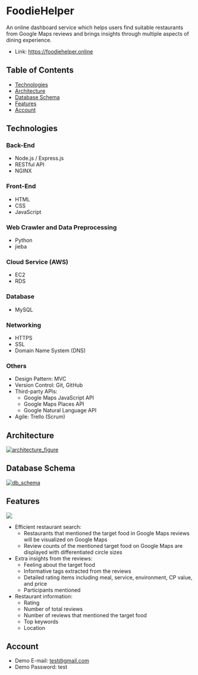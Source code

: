 # FoodieHelper
An online dashboard service which helps users find suitable restaurants from Google Maps reviews and brings insights through multiple aspects of dining experience.

- Link: https://foodiehelper.online

## Table of Contents
- [Technologies](#Technologies)
- [Architecture](#Architecture)
- [Database Schema](#database-schema)
- [Features](#Features)
- [Account](#Account)

## Technologies
### Back-End
- Node.js / Express.js
- RESTful API
- NGINX

### Front-End
- HTML
- CSS
- JavaScript

### Web Crawler and Data Preprocessing
- Python
- jieba

### Cloud Service (AWS)
- EC2
- RDS

### Database 
- MySQL

### Networking
- HTTPS
- SSL
- Domain Name System (DNS)

### Others
- Design Pattern: MVC
- Version Control: Git, GitHub
- Third-party APIs: 
	- Google Maps JavaScript API
	- Google Maps Places API
	- Google Natural Language API
- Agile: Trello (Scrum)

## Architecture
[![architecture_figure](https://stylishbucket.s3-ap-northeast-1.amazonaws.com/foodiehelper/architecture.png "architecture_figure")](https://stylishbucket.s3-ap-northeast-1.amazonaws.com/foodiehelper/architecture.png "architecture_figure")

## Database Schema
[![db_schema](https://stylishbucket.s3-ap-northeast-1.amazonaws.com/foodiehelper/database_schema.png "db_schema")](https://stylishbucket.s3-ap-northeast-1.amazonaws.com/foodiehelper/database_schema.png "db_schema")

## Features
![](https://github.com/victorwung/mydata/blob/master/foodiehelper/demo_v3.gif)
- Efficient restaurant search:
	- Restaurants that mentioned the target food in Google Maps reviews will be visualized on Google Maps
	- Review counts of the mentioned target food on Google Maps are displayed with differentiated circle sizes
- Extra insights from the reviews:
	- Feeling about the target food
	- Informative tags extracted from the reviews
	- Detailed rating items including meal, service, environment, CP value, and price
	- Participants mentioned
- Restaurant information:
	- Rating
	- Number of total reviews
	- Number of reviews that mentioned the target food
	- Top keywords
	- Location

## Account
- Demo E-mail: test@gmail.com
- Demo Password: test